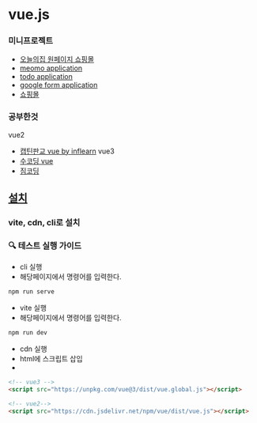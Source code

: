 # vue.js 

### 미니프로젝트
- [오늘의집 원페이지 쇼핑몰](https://github.com/firsthandcraft/VuePrac/tree/vuedongsan)
- [meomo application](https://github.com/firsthandcraft/VuePrac/tree/memo_with_express.js)
- [todo application](https://github.com/firsthandcraft/VuePrac/tree/todo)
- [google form application](https://github.com/firsthandcraft/VuePrac/tree/google_form)
- [쇼핑몰](https://github.com/firsthandcraft/VuePrac/tree/shopping_mall)

### 공부한것
vue2
- [캡틴판교 vue by inflearn](https://github.com/firsthandcraft/VuePrac/tree/vue3_%ED%95%9C%EA%B6%8C%EC%9C%BC%EB%A1%9C%EB%81%9D%EB%82%B4%EB%8A%94)
vue3
- [수코딩 vue](https://github.com/firsthandcraft/VuePrac/tree/vue_basic)
- [짐코딩](https://github.com/firsthandcraft/VuePrac/tree/board)


## [설치](https://github.com/firsthandcraft/VuePrac/tree/setting)
### vite, cdn, cli로 설치 

### 🔍 테스트 실행 가이드

- cli 실행
- 해당페이지에서 명령어를 입력한다.

```bash
npm run serve
```

- vite 실행
- 해당페이지에서 명령어를 입력한다.

```bash
npm run dev
```

- cdn 실행
- html에 스크립트 삽입
- 

```html
<!-- vue3 -->
<script src="https://unpkg.com/vue@3/dist/vue.global.js"></script>
```
```html
<!-- vue2-->
<script src="https://cdn.jsdelivr.net/npm/vue/dist/vue.js"></script>
```
